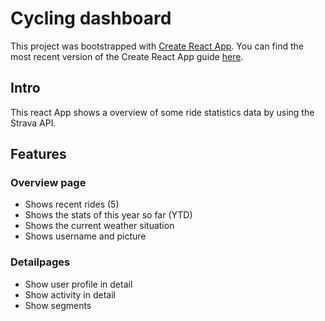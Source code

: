 # Cycling dashboard
This project was bootstrapped with [Create React App](https://github.com/facebookincubator/create-react-app).
You can find the most recent version of the Create React App guide [here](https://github.com/facebookincubator/create-react-app/blob/master/packages/react-scripts/template/README.md).

## Intro
This react App shows a overview of some ride statistics data by using the Strava API. 

## Features
### Overview page
* Shows recent rides (5)
* Shows the stats of this year so far (YTD)
* Shows the current weather situation
* Shows username and picture

### Detailpages
* Show user profile in detail
* Show activity in detail
* Show segments

